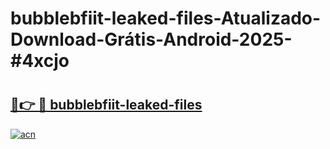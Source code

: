 # bubblebfiit-leaked-files-Atualizado-Download-Grátis-Android-2025-#4xcjo

# <h2><a href="https://ainizakaria.my?title=bubblebfiit-leaked-files&ref=24M">🔗👉 🔴 bubblebfiit-leaked-files</a></h2>

[![acn](https://github.com/user-attachments/assets/0f9c940e-d8b0-45ae-aac7-cd30a18b3e1c)](https://ainizakaria.my?title=bubblebfiit-leaked-files&ref=24M)


